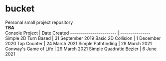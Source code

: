 # bucket
Personal small project repository \
**TBA** \
Console
Project                 | Date Created
----------------------- | ---------------
Simple 2D Turn Based    | 31 September 2019
Basic 2D Collision      | 1 December 2020
Tap Counter             | 24 March 2021
Simple Pathfinding      | 29 March 2021
Conway's Game of Life   | 29 March 2021
Simple Quadratic Bezier | 6 June 2021

